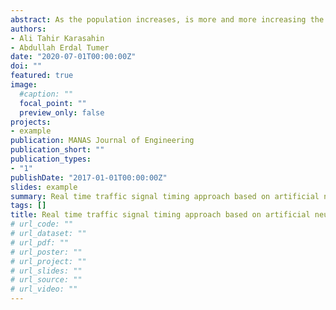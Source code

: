 ```yaml
---
abstract: As the population increases, is more and more increasing the number of vehicles in cities. The increasing number of vehicle make traffic management complicated. Difficult traffic management leads to more fuel consumption, CO2 and other harmful emissions. Therefore, real-time optimization of traffic lights (signaling) used in traffic management can make traffic management more efficient. In this study, green light time is optimized by estimating the number of vehicles in an intersection with signal lights in Konya city center through artificial neural network. The results are evaluated with different performance criteria and it has been shown that the developed estimation model can be successfully used to optimize the green light durations.
authors:
- Ali Tahir Karasahin
- Abdullah Erdal Tumer
date: "2020-07-01T00:00:00Z"
doi: ""
featured: true
image: 
  #caption: ""
  focal_point: ""
  preview_only: false
projects:
- example
publication: MANAS Journal of Engineering
publication_short: ""
publication_types:
- "1"
publishDate: "2017-01-01T00:00:00Z"
slides: example
summary: Real time traffic signal timing approach based on artificial neural network
tags: []
title: Real time traffic signal timing approach based on artificial neural network
# url_code: ""
# url_dataset: ""
# url_pdf: ""
# url_poster: ""
# url_project: ""
# url_slides: ""
# url_source: ""
# url_video: ""
---
```

